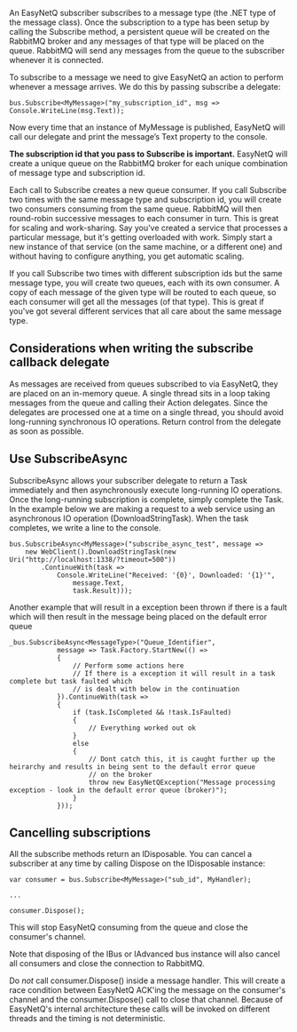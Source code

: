 An EasyNetQ subscriber subscribes to a message type (the .NET type of the message class). Once the subscription to a type has been setup by calling the Subscribe method, a persistent queue will be created on the RabbitMQ broker and any messages of that type will be placed on the queue. RabbitMQ will send any messages from the queue to the subscriber whenever it is connected.

To subscribe to a message we need to give EasyNetQ an action to perform whenever a message arrives. We do this by passing subscribe a delegate:

    bus.Subscribe<MyMessage>("my_subscription_id", msg => Console.WriteLine(msg.Text));

Now every time that an instance of MyMessage is published, EasyNetQ will call our delegate and print the message’s Text property to the console.

**The subscription id that you pass to Subscribe is important.** EasyNetQ will create a unique queue on the RabbitMQ broker for each unique combination of message type and subscription id.

Each call to Subscribe creates a new queue consumer. If you call Subscribe two times with the same message type and subscription id, you will create two consumers consuming from the same queue. RabbitMQ will then round-robin successive messages to each consumer in turn. This is great for scaling and work-sharing. Say you've created a service that processes a particular message, but it's getting overloaded with work. Simply start a new instance of that service (on the same machine, or a different one) and without having to configure anything, you get automatic scaling.

If you call Subscribe two times with different subscription ids but the same message type, you will create two queues, each with its own consumer. A copy of each message of the given type will be routed to each queue, so each consumer will get all the messages (of that type). This is great if you've got several different services that all care about the same message type.

## Considerations when writing the subscribe callback delegate

As messages are received from queues subscribed to via EasyNetQ, they are placed on an in-memory queue. A single thread sits in a loop taking messages from the queue and calling their Action<TMessage> delegates. Since the delegates are processed one at a time on a single thread, you should avoid long-running synchronous IO operations. Return control from the delegate as soon as possible.

## Use SubscribeAsync

SubscribeAsync allows your subscriber delegate to return a Task immediately and then asynchronously execute long-running IO operations. Once the long-running subscription is complete, simply complete the Task. In the example below we are making a request to a web service using an asynchronous IO operation (DownloadStringTask). When the task completes, we write a line to the console.

    bus.SubscribeAsync<MyMessage>("subscribe_async_test", message => 
        new WebClient().DownloadStringTask(new Uri("http://localhost:1338/?timeout=500"))
            .ContinueWith(task => 
                Console.WriteLine("Received: '{0}', Downloaded: '{1}'", 
                    message.Text, 
                    task.Result)));

Another example that will result in a exception been thrown if there is a fault which will then result in the message being placed on the default error queue

    _bus.SubscribeAsync<MessageType>("Queue_Identifier",
                message => Task.Factory.StartNew(() =>
                {
                    // Perform some actions here
                    // If there is a exception it will result in a task complete but task faulted which
                    // is dealt with below in the continuation
                }).ContinueWith(task =>
                {
                    if (task.IsCompleted && !task.IsFaulted)
                    {
                        // Everything worked out ok
                    }
                    else
                    {                        
                        // Dont catch this, it is caught further up the heirarchy and results in being sent to the default error queue
                        // on the broker
                        throw new EasyNetQException("Message processing exception - look in the default error queue (broker)");
                    }
                }));

## Cancelling subscriptions

All the subscribe methods return an IDisposable. You can cancel a subscriber at any time by calling Dispose on the IDisposable instance:

    var consumer = bus.Subscribe<MyMessage>("sub_id", MyHandler);

    ...

    consumer.Dispose();

This will stop EasyNetQ consuming from the queue and close the consumer's channel.

Note that disposing of the IBus or IAdvanced bus instance will also cancel all consumers and close the connection to RabbitMQ.

Do _not_ call consumer.Dispose() inside a message handler. This will create a race condition between EasyNetQ ACK'ing the message on the consumer's channel and the consumer.Dispose() call to close that channel. Because of EasyNetQ's internal architecture these calls will be invoked on different threads and the timing is not deterministic.